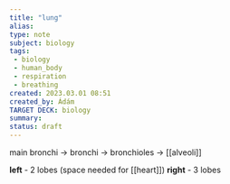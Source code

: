 ```yaml
---
title: "lung"
alias: 
type: note
subject: biology
tags:
 - biology
 - human_body
 - respiration
 - breathing
created: 2023.03.01 08:51
created_by: Ádám
TARGET DECK: biology
summary: 
status: draft 
---
```

main bronchi → bronchi → bronchioles → [[alveoli]]

**left** - 2 lobes (space needed for [[heart]])
**right** - 3 lobes